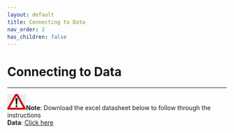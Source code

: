 ```yaml
---
layout: default
title: Connecting to Data
nav_order: 2
has_children: false
---
```


# Connecting to Data

---

![](./assets/images/note-icon.png "Note")<b>Note</b>: Download the excel datasheet below to follow through the instructions 
<br>
<b>Data</b>: [Click here](https://mkt.tableau.com/Public/Datasets/World_Bank_CO2.xlsx)

 
